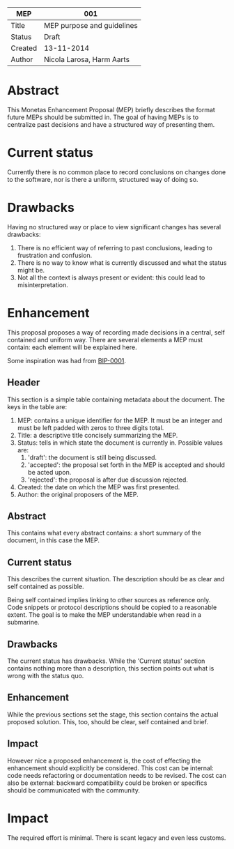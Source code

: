 MEP | 001
--- | ---
Title | MEP purpose and guidelines
Status | Draft
Created | 13-11-2014
Author | Nicola Larosa, Harm Aarts

# Abstract

This Monetas Enhancement Proposal (MEP) briefly describes the format future
MEPs should be submitted in. The goal of having MEPs is to centralize past
decisions and have a structured way of presenting them.

# Current status

Currently there is no common place to record conclusions on changes done to the
software, nor is there a uniform, structured way of doing so.

# Drawbacks

Having no structured way or place to view significant changes has several
drawbacks:

1. There is no efficient way of referring to past conclusions, leading to
   frustration and confusion.
2. There is no way to know what is currently discussed and what the status
   might be.
3. Not all the context is always present or evident: this could lead to
   misinterpretation.

# Enhancement

This proposal proposes a way of recording made decisions in a central, self
contained and uniform way. There are several elements a MEP must contain: each
element will be explained here.

Some inspiration was had from
[BIP-0001](https://github.com/bitcoin/bips/blob/master/bip-0001.mediawiki).

## Header

This section is a simple table containing metadata about the document. The
keys in the table are:

1. MEP: contains a unique identifier for the MEP. It must be an integer and
   must be left padded with zeros to three digits total.
2. Title: a descriptive title concisely summarizing the MEP.
3. Status: tells in which state the document is currently in. Possible values
   are:
   1. 'draft': the document is still being discussed.
   2. 'accepted': the proposal set forth in the MEP is accepted and should be
   acted upon.
   3. 'rejected': the proposal is after due discussion rejected.
4. Created: the date on which the MEP was first presented.
5. Author: the original proposers of the MEP.

## Abstract

This contains what every abstract contains: a short summary of the document, in
this case the MEP.

## Current status

This describes the current situation. The description should be as clear and
self contained as possible.

Being self contained implies linking to other sources as reference only. Code
snippets or protocol descriptions should be copied to a reasonable extent. The
goal is to make the MEP understandable when read in a submarine.

## Drawbacks

The current status has drawbacks. While the 'Current status' section contains
nothing more than a description, this section points out what is wrong with
the status quo.

## Enhancement

While the previous sections set the stage, this section contains the actual
proposed solution. This, too, should be clear, self contained and brief.

## Impact

However nice a proposed enhancement is, the cost of effecting the enhancement
should explicitly be considered. This cost can be internal: code needs
refactoring or documentation needs to be revised. The cost can also be
external: backward compatibility could be broken or specifics should be
communicated with the community.

# Impact

The required effort is minimal. There is scant legacy and even less customs.
